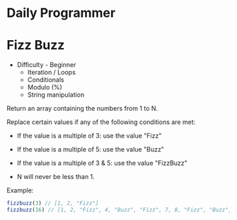# Daily Programmer 

# Fizz Buzz

* Difficulty - Beginner
  * Iteration / Loops
  * Conditionals
  * Modulo (%)
  * String manipulation

Return an array containing the numbers from 1 to N.

Replace certain values if any of the following conditions are met:

* If the value is a multiple of 3: use the value "Fizz"
* If the value is a multiple of 5: use the value "Buzz"
* If the value is a multiple of 3 & 5: use the value "FizzBuzz"

* N will never be less than 1.

Example:

```js
fizzbuzz(3) // [1, 2, "Fizz"]
fizzbuzz(16) // [1, 2, "Fizz", 4, "Buzz", "Fizz", 7, 8, "Fizz", "Buzz", 11, "Fizz", 13, 14, "FizzBuzz", 16]
```
